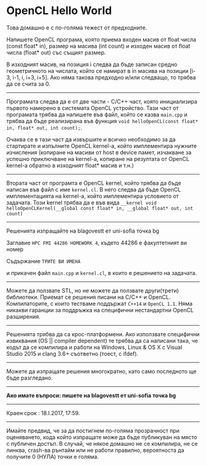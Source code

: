 ﻿# OpenCL Hello World

Това домашно е с по-голяма тежест от предходните.

Напишете OpenCL програма, която приема входен масив от float числа (const float* in), размер на масива (int count) и изходен масив от float числа (float* out) със същият размер. 

В изходният масив, на позиция i следва да бъде записан средно геометричното на числата, който се намират в in масива на позиции [i-3, i-1, i, i+3, i+5]. Ако няма такова предходно и/или следващо, то трябва да се счита за 0.

---

Програмата следва да е от две части - С/С++ част, която инициализира първото намерено в системата OpenCL устройство. Тази част от програмата трябва да напишете във файл, който се казва `main.cpp` и трябва да бъде реализирана във функция `void helloOpenCL(const float* in, float* out, int count);`. 

Очаква се в тази част да извършите и всичко необходимо за да стартирате и изпълните OpenCL kernel-a, който имплементира нужните изчисления (копиране на масиви от host в device памет, изчакване за успешно приключване на kernel-a, копиране на резултата от OpenCL kernel-a обратно в изходният float* масив и т.н.)


---

Втората част от програмта е OpenCL kernel, който трябва да бъде написан във файл с име `kernel.cl`. В него следва да бъде OpenCL имплементацията на kernel-а, който имплементира условието от задачата.
Този kernel трябва да е във вида `__kernel void helloOpenCLKernel(__global const float* in, __global float* out, int count)` 

---


Решенията изпращайте на blagovestt ет uni-sofia точка bg

Заглавие `HPC FMI 44286 HOMEWORK 4`, където 44286 е факултетният ви номер

Съдържание `ТРИТЕ ВИ ИМЕНА` 

и прикачен файл `main.cpp` и `kernel.cl`, в които e решението на задачата.

---

Можете да ползвате STL, но не можете да ползвате други(трети) библиотеки. 
Приемат се решения писани на C/C++ и OpenCL.
Компилаторите, с които тестваме поддържат `С++14` и `OpenCL 1.1`. Няма никакви гаранции за поддръжка на специфични нестандартни OpenCL разширения.

---

Решенията трябва да са крос-платформени. Ако използвате специфични извиквания (OS || compiler dependent) те трябва да са написани така, че кодът да се компилира и работи на Windows, Linux & OS X с Visual Studio 2015 и clang 3.6+ съответно (тоест, с ifdef).

---

Можете да изпращате решения многократно, като само последното ще бъде разгледано.

---

**Ако имате въпроси: пишете на blagovestt ет uni-sofia точка bg**

---

Краен срок : 18.I.2017, 17:59.

---

Имайте предвид, че за да постигнем по-голяма прозрачност при оценяването, кода който изпращате може да бъде публикуван на място с публичен достъп. 
В случай, че някое домашно не се компилира, не се линква, crash-ва рънтайм или не работи правилно, вероятноста да получите 0 (НУЛА) точки е голяма.

